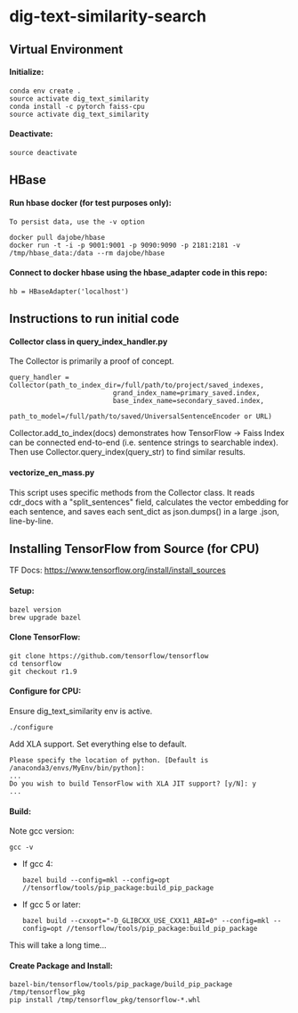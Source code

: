 # dig-text-similarity-search


## Virtual Environment
#### Initialize:
```
conda env create .
source activate dig_text_similarity
conda install -c pytorch faiss-cpu
source activate dig_text_similarity
```

#### Deactivate:
```
source deactivate
```


## HBase
#### Run hbase docker (for test purposes only):
`To persist data, use the -v option`
```
docker pull dajobe/hbase
docker run -t -i -p 9001:9001 -p 9090:9090 -p 2181:2181 -v /tmp/hbase_data:/data --rm dajobe/hbase
```

#### Connect to docker hbase using the hbase_adapter code in this repo:
```
hb = HBaseAdapter('localhost')
```


## Instructions to run initial code
#### Collector class in query_index_handler.py
The Collector is primarily a proof of concept. 
```
query_handler = Collector(path_to_index_dir=/full/path/to/project/saved_indexes, 
                          grand_index_name=primary_saved.index, 
                          base_index_name=secondary_saved.index, 
                          path_to_model=/full/path/to/saved/UniversalSentenceEncoder or URL)
```
Collector.add_to_index(docs) demonstrates how TensorFlow -> Faiss Index 
can be connected end-to-end (i.e. sentence strings to searchable index). 
Then use Collector.query_index(query_str) to find similar results.

#### vectorize_en_mass.py
This script uses specific methods from the Collector class. 
It reads cdr_docs with a "split_sentences" field, calculates the 
vector embedding for each sentence, and saves each sent_dict as 
json.dumps() in a large .json, line-by-line.


## Installing TensorFlow from Source (for CPU)
TF Docs: https://www.tensorflow.org/install/install_sources <br />

#### Setup:
```
bazel version
brew upgrade bazel
```

#### Clone TensorFlow:
```
git clone https://github.com/tensorflow/tensorflow 
cd tensorflow
git checkout r1.9
```

#### Configure for CPU:
Ensure dig_text_similarity env is active.
```
./configure
```
Add XLA support. Set everything else to default.
```
Please specify the location of python. [Default is /anaconda3/envs/MyEnv/bin/python]: 
...
Do you wish to build TensorFlow with XLA JIT support? [y/N]: y 
...
```

#### Build:
Note gcc version:
```
gcc -v
```
* If gcc 4: 
    ```
    bazel build --config=mkl --config=opt //tensorflow/tools/pip_package:build_pip_package
    ```
* If gcc 5 or later:
    ```
    bazel build --cxxopt="-D_GLIBCXX_USE_CXX11_ABI=0" --config=mkl --config=opt //tensorflow/tools/pip_package:build_pip_package
    ```
This will take a long time...

#### Create Package and Install:
```
bazel-bin/tensorflow/tools/pip_package/build_pip_package /tmp/tensorflow_pkg
pip install /tmp/tensorflow_pkg/tensorflow-*.whl
```
